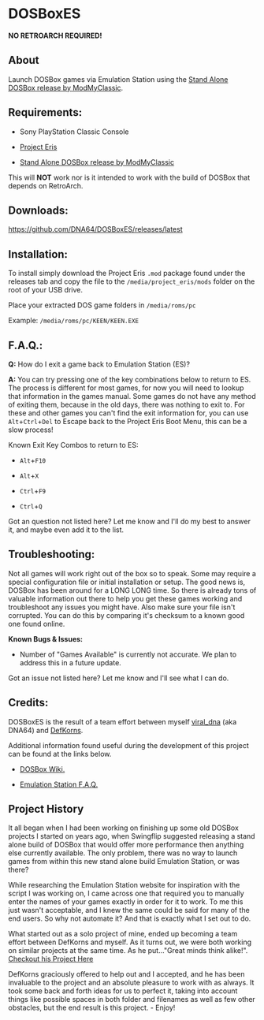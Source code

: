 # DOSBoxES


**NO RETROARCH REQUIRED!**


## About


Launch DOSBox games via Emulation Station using the [Stand Alone DOSBox release by ModMyClassic](https://classicmodscloud.com/project_eris/mods/1.0.0/dosbox_0.7.4_SONYPSC-cfb0146.mod).



## Requirements:


- Sony PlayStation Classic Console

- [Project Eris](https://modmyclassic.com/project-eris/)

- [Stand Alone DOSBox release by ModMyClassic](https://classicmodscloud.com/project_eris/mods/1.0.0/dosbox_0.7.4_SONYPSC-cfb0146.mod)


This will **NOT** work nor is it intended to work with the build of DOSBox that depends on RetroArch.


## Downloads:


https://github.com/DNA64/DOSBoxES/releases/latest


## Installation:


To install simply download the Project Eris `.mod` package found under the releases tab and copy the file to the `/media/project_eris/mods` folder on the root of your USB drive.


Place your extracted DOS game folders in `/media/roms/pc`


Example: `/media/roms/pc/KEEN/KEEN.EXE`


## F.A.Q.:


**Q:** How do I exit a game back to Emulation Station (ES)?


**A:** You can try pressing one of the key combinations below to return to ES. The process is different for most games, for now you will need to lookup that information in the games manual. Some games do not have any method of exiting them, because in the old days, there was nothing to exit to. For these and other games you can't find the exit information for, you can use `Alt`+`Ctrl`+`Del` to Escape back to the Project Eris Boot Menu, this can be a slow process!


Known Exit Key Combos to return to ES:

- `Alt`+`F10`

- `Alt`+`X`

- `Ctrl`+`F9`

- `Ctrl`+`Q`


Got an question not listed here? Let me know and I'll do my best to answer it, and maybe even add it to the list.


## Troubleshooting:


Not all games will work right out of the box so to speak. Some may require a special configuration file or initial installation or setup. The good news is, DOSBox has been around for a LONG LONG time. So there is already tons of valuable information out there to help you get these games working and troubleshoot any issues you might have. Also make sure your file isn't corrupted. You can do this by comparing it's checksum to a known good one found online.


**Known Bugs & Issues:**


- Number of "Games Available" is currently not accurate. We plan to address this in a future update.


Got an issue not listed here? Let me know and I'll see what I can do.


## Credits:


DOSBoxES is the result of a team effort between myself [viral_dna](https://github.com/dna64) (aka DNA64) and [DefKorns](https://defkorns.netlify.app). 


Additional information found useful during the development of this project can be found at the links below.


- [DOSBox Wiki.](https://www.dosbox.com/wiki/Usage)


- [Emulation Station F.A.Q.](https://emulationstation.org/faq.html)


## Project History


It all began when I had been working on finishing up some old DOSBox projects I started on years ago, when Swingflip suggested releasing a stand alone build of DOSBox that would offer more performance then anything else currently available. The only problem, there was no way to launch games from within this new stand alone build Emulation Station, or was there? 


While researching the Emulation Station website for inspiration with the script I was working on, I came across one that required you to manually enter the names of your games exactly in order for it to work. To me this just wasn't acceptable, and I knew the same could be said for many of the end users. So why not automate it? And that is exactly what I set out to do. 


What started out as a solo project of mine, ended up becoming a team effort between DefKorns and myself. As it turns out, we were both working on similar projects at the same time. As he put..."Great minds think alike!". [Checkout his Project Here](https://defkorns.github.io/project-eris-2-emulationstation/)


DefKorns graciously offered to help out and I accepted, and he has been invaluable to the project and an absolute pleasure to work with as always. It took some back and forth ideas for us to perfect it, taking into account things like possible spaces in both folder and filenames as well as few other obstacles, but the end result is this project. - Enjoy!

